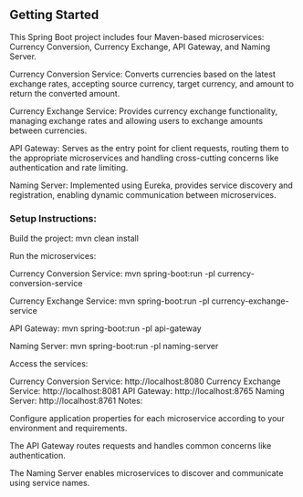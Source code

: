 ## Getting Started

This Spring Boot project includes four Maven-based microservices: Currency Conversion, Currency Exchange, API Gateway, and Naming Server.

Currency Conversion Service: Converts currencies based on the latest exchange rates, accepting source currency, target currency, and amount to return the converted amount.

Currency Exchange Service: Provides currency exchange functionality, managing exchange rates and allowing users to exchange amounts between currencies.

API Gateway: Serves as the entry point for client requests, routing them to the appropriate microservices and handling cross-cutting concerns like authentication and rate limiting.

Naming Server: Implemented using Eureka, provides service discovery and registration, enabling dynamic communication between microservices.

### Setup Instructions:

Build the project: mvn clean install

Run the microservices:

Currency Conversion Service: mvn spring-boot:run -pl currency-conversion-service

Currency Exchange Service: mvn spring-boot:run -pl currency-exchange-service

API Gateway: mvn spring-boot:run -pl api-gateway

Naming Server: mvn spring-boot:run -pl naming-server

Access the services:

Currency Conversion Service: http://localhost:8080
Currency Exchange Service: http://localhost:8081
API Gateway: http://localhost:8765
Naming Server: http://localhost:8761
Notes:

Configure application properties for each microservice according to your environment and requirements.

The API Gateway routes requests and handles common concerns like authentication.

The Naming Server enables microservices to discover and communicate using service names.


